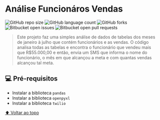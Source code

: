 # Análise Funcionáros Vendas

![GitHub repo size](https://img.shields.io/github/repo-size/cemeterydriiver/analiseFuncionariosVendas?style=for-the-badge)
![GitHub language count](https://img.shields.io/github/languages/count/cemeterydriiver/analiseFuncionariosVendas?style=for-the-badge)
![GitHub forks](https://img.shields.io/github/forks/cemeterydriiver/analiseFuncionariosVendas?style=for-the-badge)
![Bitbucket open issues](https://img.shields.io/bitbucket/issues/cemeterydriiver/analiseFuncionariosVendas?style=for-the-badge)
![Bitbucket open pull requests](https://img.shields.io/bitbucket/pr-raw/cemeterydriiver/analiseFuncionariosVendas?style=for-the-badge)


> Este projeto faz uma simples análise de dados de tabelas dos meses de janeiro à julho que contém funcionários e as vendas. O código analisa todas as tabelas e encontra o funcionário que vendeu mais que R$55.000,00 e então, envia um SMS que informa o nome do funcionário, o mês em que alcançou a meta e com quantas vendas alcançou tal meta.

## 💻 Pré-requisitos

* Instalar a biblioteca `pandas` 
* Instalar a biblioteca `openpyxl`
* Instalar a biblioteca `twilio`



[⬆ Voltar ao topo](#Análise-Funcionáros-Vendas)<br>
